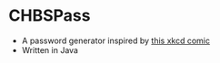 # CHBSPass
* A password generator inspired by [this xkcd comic](https://www.xkcd.com/936/)
* Written in Java
